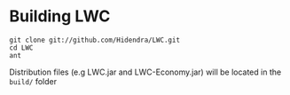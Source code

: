 # Building LWC

    git clone git://github.com/Hidendra/LWC.git
    cd LWC
    ant

Distribution files (e.g LWC.jar and LWC-Economy.jar) will be located in the `build/` folder
